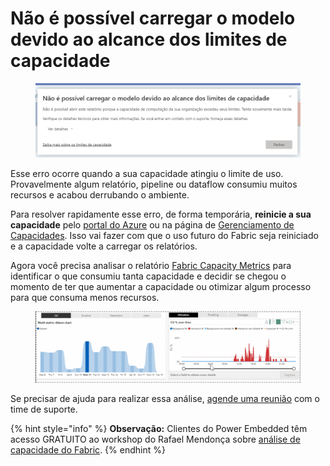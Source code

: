 # Não é possível carregar o modelo devido ao alcance dos limites de capacidade

<figure><img src="../../.gitbook/assets/image (5) (1).png" alt=""><figcaption></figcaption></figure>

Esse erro ocorre quando a sua capacidade atingiu o limite de uso. Provavelmente algum relatório, pipeline ou dataflow consumiu muitos recursos e acabou derrubando o ambiente.

Para resolver rapidamente esse erro, de forma temporária, **reinicie a sua capacidade** pelo [portal do Azure](https://portal.azure.com/#browse/Microsoft.Fabric%2Fcapacities) ou na página de [Gerenciamento de Capacidades](https://admin.powerembedded.com.br/Capacities). Isso vai fazer com que o uso futuro do Fabric seja reiniciado e a capacidade volte a carregar os relatórios.

Agora você precisa analisar o relatório [Fabric Capacity Metrics](https://appsource.microsoft.com/en-us/product/power-bi/pbi\_pcmm.microsoftpremiumfabricpreviewreport) para identificar o que consumiu tanta capacidade e decidir se chegou o momento de ter que aumentar a capacidade ou otimizar algum processo para que consuma menos recursos.

<figure><img src="../../.gitbook/assets/image (1) (1) (1) (1) (1) (1) (1) (1).png" alt=""><figcaption></figcaption></figure>

Se precisar de ajuda para realizar essa análise, [agende uma reunião](https://powerembedded.com.br/reuniao-suporte) com o time de suporte.

{% hint style="info" %}
**Observação:** Clientes do Power Embedded têm acesso GRATUITO ao workshop do Rafael Mendonça sobre [análise de capacidade do Fabric](https://cursos.powertuning.com.br/course/microsoft-fabric-analise-de-capacidade).
{% endhint %}
